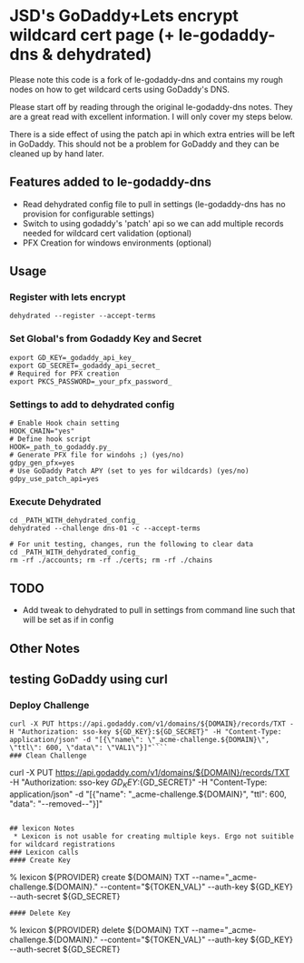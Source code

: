 
# JSD's GoDaddy+Lets encrypt wildcard cert page (+ le-godaddy-dns & dehydrated)

Please note this code is a fork of le-godaddy-dns and contains my rough nodes on how to get wildcard certs using GoDaddy's DNS. 

Please start off by reading through the original le-godaddy-dns notes. They are a great read with excellent information. I will only cover my steps below.

There is a side effect of using the patch api in which extra entries will be left in GoDaddy. This should not be a problem for GoDaddy and they can be cleaned up by hand later.

## Features added to le-godaddy-dns
 * Read dehydrated config file to pull in settings (le-godaddy-dns has no provision for configurable settings)
 * Switch to using godaddy's 'patch' api so we can add multiple records needed for wildcard cert validation (optional)
 * PFX Creation for windows environments (optional)


## Usage
### Register with lets encrypt
````
dehydrated --register --accept-terms
````
### Set Global's from Godaddy Key and Secret
````
export GD_KEY=_godaddy_api_key_
export GD_SECRET=_godaddy_api_secret_
# Required for PFX creation
export PKCS_PASSWORD=_your_pfx_password_
````
### Settings to add to dehydrated config
````
# Enable Hook chain setting
HOOK_CHAIN="yes"
# Define hook script
HOOK=_path_to_godaddy.py_
# Generate PFX file for windohs ;) (yes/no)
gdpy_gen_pfx=yes
# Use GoDaddy Patch APY (set to yes for wildcards) (yes/no)
gdpy_use_patch_api=yes
````

### Execute Dehydrated
````
cd _PATH_WITH_dehydrated_config_
dehydrated --challenge dns-01 -c --accept-terms

# For unit testing, changes, run the following to clear data
cd _PATH_WITH_dehydrated_config_
rm -rf ./accounts; rm -rf ./certs; rm -rf ./chains
````

## TODO
* Add tweak to dehydrated to pull in settings from command line such that will be set as if in config

## Other Notes

## testing GoDaddy using curl
### Deploy Challenge
````
curl -X PUT https://api.godaddy.com/v1/domains/${DOMAIN}/records/TXT -H "Authorization: sso-key ${GD_KEY}:${GD_SECRET}" -H "Content-Type: application/json" -d "[{\"name\": \"_acme-challenge.${DOMAIN}\", \"ttl\": 600, \"data\": \"VAL1\"}]"````
### Clean Challenge
````
curl -X PUT https://api.godaddy.com/v1/domains/${DOMAIN}/records/TXT -H "Authorization: sso-key ${GD_KEY}:${GD_SECRET}" -H "Content-Type: application/json" -d "[{\"name\": \"_acme-challenge.${DOMAIN}\", \"ttl\": 600, \"data\": \"--removed--\"}]"
````

## lexicon Notes
 * Lexicon is not usable for creating multiple keys. Ergo not suitible for wildcard registrations
### Lexicon calls
#### Create Key
````
% lexicon ${PROVIDER} create ${DOMAIN} TXT --name="_acme-challenge.${DOMAIN}." --content="${TOKEN_VAL}" --auth-key ${GD_KEY} --auth-secret ${GD_SECRET}
````
#### Delete Key
````
% lexicon ${PROVIDER} delete ${DOMAIN} TXT --name="_acme-challenge.${DOMAIN}." --content="${TOKEN_VAL}" --auth-key ${GD_KEY} --auth-secret ${GD_SECRET}
````

